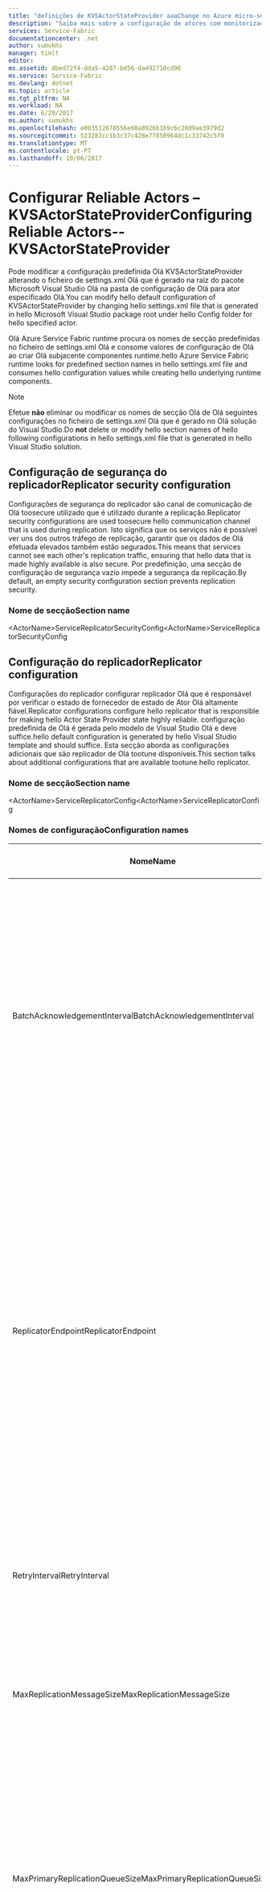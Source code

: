 ```yaml
---
title: "definições de KVSActorStateProvider aaaChange no Azure micro-serviços | Microsoft Docs"
description: "Saiba mais sobre a configuração de atores com monitorização de estado do Azure Service Fabric do tipo KVSActorStateProvider."
services: Service-Fabric
documentationcenter: .net
author: sumukhs
manager: timlt
editor: 
ms.assetid: dbed72f4-dda5-4287-bd56-da492710cd96
ms.service: Service-Fabric
ms.devlang: dotnet
ms.topic: article
ms.tgt_pltfrm: NA
ms.workload: NA
ms.date: 6/29/2017
ms.author: sumukhs
ms.openlocfilehash: e003512678556e68a8926b1b9c6c28d9ae3979d2
ms.sourcegitcommit: 523283cc1b3c37c428e77850964dc1c33742c5f0
ms.translationtype: MT
ms.contentlocale: pt-PT
ms.lasthandoff: 10/06/2017
---
```

# <a name="configuring-reliable-actors--kvsactorstateprovider"></a><span data-ttu-id="fcf3a-103">Configurar Reliable Actors – KVSActorStateProvider</span><span class="sxs-lookup"><span data-stu-id="fcf3a-103">Configuring Reliable Actors--KVSActorStateProvider</span></span>
<span data-ttu-id="fcf3a-104">Pode modificar a configuração predefinida Olá KVSActorStateProvider alterando o ficheiro de settings.xml Olá que é gerado na raiz do pacote Microsoft Visual Studio Olá na pasta de configuração de Olá para ator especificado Olá.</span><span class="sxs-lookup"><span data-stu-id="fcf3a-104">You can modify hello default configuration of KVSActorStateProvider by changing hello settings.xml file that is generated in hello Microsoft Visual Studio package root under hello Config folder for hello specified actor.</span></span>

<span data-ttu-id="fcf3a-105">Olá Azure Service Fabric runtime procura os nomes de secção predefinidas no ficheiro de settings.xml Olá e consome valores de configuração de Olá ao criar Olá subjacente componentes runtime.</span><span class="sxs-lookup"><span data-stu-id="fcf3a-105">hello Azure Service Fabric runtime looks for predefined section names in hello settings.xml file and consumes hello configuration values while creating hello underlying runtime components.</span></span>

> [!NOTE]
> <span data-ttu-id="fcf3a-106">Efetue **não** eliminar ou modificar os nomes de secção Olá de Olá seguintes configurações no ficheiro de settings.xml Olá que é gerado no Olá solução do Visual Studio.</span><span class="sxs-lookup"><span data-stu-id="fcf3a-106">Do **not** delete or modify hello section names of hello following configurations in hello settings.xml file that is generated in hello Visual Studio solution.</span></span>
> 
> 

## <a name="replicator-security-configuration"></a><span data-ttu-id="fcf3a-107">Configuração de segurança do replicador</span><span class="sxs-lookup"><span data-stu-id="fcf3a-107">Replicator security configuration</span></span>
<span data-ttu-id="fcf3a-108">Configurações de segurança do replicador são canal de comunicação de Olá toosecure utilizado que é utilizado durante a replicação.</span><span class="sxs-lookup"><span data-stu-id="fcf3a-108">Replicator security configurations are used toosecure hello communication channel that is used during replication.</span></span> <span data-ttu-id="fcf3a-109">Isto significa que os serviços não é possível ver uns dos outros tráfego de replicação, garantir que os dados de Olá efetuada elevados também estão segurados.</span><span class="sxs-lookup"><span data-stu-id="fcf3a-109">This means that services cannot see each other's replication traffic, ensuring that hello data that is made highly available is also secure.</span></span>
<span data-ttu-id="fcf3a-110">Por predefinição, uma secção de configuração de segurança vazio impede a segurança da replicação.</span><span class="sxs-lookup"><span data-stu-id="fcf3a-110">By default, an empty security configuration section prevents replication security.</span></span>

### <a name="section-name"></a><span data-ttu-id="fcf3a-111">Nome de secção</span><span class="sxs-lookup"><span data-stu-id="fcf3a-111">Section name</span></span>
<span data-ttu-id="fcf3a-112">&lt;ActorName&gt;ServiceReplicatorSecurityConfig</span><span class="sxs-lookup"><span data-stu-id="fcf3a-112">&lt;ActorName&gt;ServiceReplicatorSecurityConfig</span></span>

## <a name="replicator-configuration"></a><span data-ttu-id="fcf3a-113">Configuração do replicador</span><span class="sxs-lookup"><span data-stu-id="fcf3a-113">Replicator configuration</span></span>
<span data-ttu-id="fcf3a-114">Configurações do replicador configurar replicador Olá que é responsável por verificar o estado de fornecedor de estado de Ator Olá altamente fiável.</span><span class="sxs-lookup"><span data-stu-id="fcf3a-114">Replicator configurations configure hello replicator that is responsible for making hello Actor State Provider state highly reliable.</span></span>
<span data-ttu-id="fcf3a-115">configuração predefinida de Olá é gerada pelo modelo de Visual Studio Olá e deve suffice.</span><span class="sxs-lookup"><span data-stu-id="fcf3a-115">hello default configuration is generated by hello Visual Studio template and should suffice.</span></span> <span data-ttu-id="fcf3a-116">Esta secção aborda as configurações adicionais que são replicador de Olá tootune disponíveis.</span><span class="sxs-lookup"><span data-stu-id="fcf3a-116">This section talks about additional configurations that are available tootune hello replicator.</span></span>

### <a name="section-name"></a><span data-ttu-id="fcf3a-117">Nome de secção</span><span class="sxs-lookup"><span data-stu-id="fcf3a-117">Section name</span></span>
<span data-ttu-id="fcf3a-118">&lt;ActorName&gt;ServiceReplicatorConfig</span><span class="sxs-lookup"><span data-stu-id="fcf3a-118">&lt;ActorName&gt;ServiceReplicatorConfig</span></span>

### <a name="configuration-names"></a><span data-ttu-id="fcf3a-119">Nomes de configuração</span><span class="sxs-lookup"><span data-stu-id="fcf3a-119">Configuration names</span></span>
| <span data-ttu-id="fcf3a-120">Nome</span><span class="sxs-lookup"><span data-stu-id="fcf3a-120">Name</span></span> | <span data-ttu-id="fcf3a-121">Unidade</span><span class="sxs-lookup"><span data-stu-id="fcf3a-121">Unit</span></span> | <span data-ttu-id="fcf3a-122">Valor predefinido</span><span class="sxs-lookup"><span data-stu-id="fcf3a-122">Default value</span></span> | <span data-ttu-id="fcf3a-123">Observações</span><span class="sxs-lookup"><span data-stu-id="fcf3a-123">Remarks</span></span> |
| --- | --- | --- | --- |
| <span data-ttu-id="fcf3a-124">BatchAcknowledgementInterval</span><span class="sxs-lookup"><span data-stu-id="fcf3a-124">BatchAcknowledgementInterval</span></span> |<span data-ttu-id="fcf3a-125">Segundos</span><span class="sxs-lookup"><span data-stu-id="fcf3a-125">Seconds</span></span> |<span data-ttu-id="fcf3a-126">0.015</span><span class="sxs-lookup"><span data-stu-id="fcf3a-126">0.015</span></span> |<span data-ttu-id="fcf3a-127">Período de tempo para o replicador Olá em aguarda secundária de Olá depois de receber uma operação antes de devolver um toohello confirmação primário.</span><span class="sxs-lookup"><span data-stu-id="fcf3a-127">Time period for which hello replicator at hello secondary waits after receiving an operation before sending back an acknowledgement toohello primary.</span></span> <span data-ttu-id="fcf3a-128">Outro toobe confirmações enviado para operações de processamento dentro deste intervalo são enviadas como uma resposta.</span><span class="sxs-lookup"><span data-stu-id="fcf3a-128">Any other acknowledgements toobe sent for operations processed within this interval are sent as one response.</span></span> |
| <span data-ttu-id="fcf3a-129">ReplicatorEndpoint</span><span class="sxs-lookup"><span data-stu-id="fcf3a-129">ReplicatorEndpoint</span></span> |<span data-ttu-id="fcf3a-130">N/D</span><span class="sxs-lookup"><span data-stu-id="fcf3a-130">N/A</span></span> |<span data-ttu-id="fcf3a-131">Sem predefinição - parâmetro necessário</span><span class="sxs-lookup"><span data-stu-id="fcf3a-131">No default--required parameter</span></span> |<span data-ttu-id="fcf3a-132">Endereço IP e porta Olá replicador principal/secundário irão utilizar toocommunicate com outros os replicadores no conjunto de réplicas Olá.</span><span class="sxs-lookup"><span data-stu-id="fcf3a-132">IP address and port that hello primary/secondary replicator will use toocommunicate with other replicators in hello replica set.</span></span> <span data-ttu-id="fcf3a-133">Isto deverá referenciar um ponto de final de recursos TCP no manifesto do serviço de Olá.</span><span class="sxs-lookup"><span data-stu-id="fcf3a-133">This should reference a TCP resource endpoint in hello service manifest.</span></span> <span data-ttu-id="fcf3a-134">Consulte demasiado[recursos do serviço do manifesto](service-fabric-service-manifest-resources.md) tooread mais sobre como definir os recursos de ponto final no manifesto do serviço de Olá.</span><span class="sxs-lookup"><span data-stu-id="fcf3a-134">Refer too[Service manifest resources](service-fabric-service-manifest-resources.md) tooread more about defining endpoint resources in hello service manifest.</span></span> |
| <span data-ttu-id="fcf3a-135">RetryInterval</span><span class="sxs-lookup"><span data-stu-id="fcf3a-135">RetryInterval</span></span> |<span data-ttu-id="fcf3a-136">Segundos</span><span class="sxs-lookup"><span data-stu-id="fcf3a-136">Seconds</span></span> |<span data-ttu-id="fcf3a-137">5</span><span class="sxs-lookup"><span data-stu-id="fcf3a-137">5</span></span> |<span data-ttu-id="fcf3a-138">Período de tempo após o qual Olá replicador novamente transmite a mensagem se receber uma confirmação de uma operação.</span><span class="sxs-lookup"><span data-stu-id="fcf3a-138">Time period after which hello replicator re-transmits a message if it does not receive an acknowledgement for an operation.</span></span> |
| <span data-ttu-id="fcf3a-139">MaxReplicationMessageSize</span><span class="sxs-lookup"><span data-stu-id="fcf3a-139">MaxReplicationMessageSize</span></span> |<span data-ttu-id="fcf3a-140">Bytes</span><span class="sxs-lookup"><span data-stu-id="fcf3a-140">Bytes</span></span> |<span data-ttu-id="fcf3a-141">50 MB</span><span class="sxs-lookup"><span data-stu-id="fcf3a-141">50 MB</span></span> |<span data-ttu-id="fcf3a-142">Tamanho máximo de dados de replicação que podem ser transmitidos numa única mensagem.</span><span class="sxs-lookup"><span data-stu-id="fcf3a-142">Maximum size of replication data that can be transmitted in a single message.</span></span> |
| <span data-ttu-id="fcf3a-143">MaxPrimaryReplicationQueueSize</span><span class="sxs-lookup"><span data-stu-id="fcf3a-143">MaxPrimaryReplicationQueueSize</span></span> |<span data-ttu-id="fcf3a-144">Número de operações</span><span class="sxs-lookup"><span data-stu-id="fcf3a-144">Number of operations</span></span> |<span data-ttu-id="fcf3a-145">1024</span><span class="sxs-lookup"><span data-stu-id="fcf3a-145">1024</span></span> |<span data-ttu-id="fcf3a-146">Número máximo de operações em fila primário Olá.</span><span class="sxs-lookup"><span data-stu-id="fcf3a-146">Maximum number of operations in hello primary queue.</span></span> <span data-ttu-id="fcf3a-147">Uma operação é libertada cópias de segurança depois do replicador primário Olá recebe uma confirmação dos de replicadores secundário Olá todos os.</span><span class="sxs-lookup"><span data-stu-id="fcf3a-147">An operation is freed up after hello primary replicator receives an acknowledgement from all hello secondary replicators.</span></span> <span data-ttu-id="fcf3a-148">Este valor tem de ser superior a 64 e uma potência de 2.</span><span class="sxs-lookup"><span data-stu-id="fcf3a-148">This value must be greater than 64 and a power of 2.</span></span> |
| <span data-ttu-id="fcf3a-149">MaxSecondaryReplicationQueueSize</span><span class="sxs-lookup"><span data-stu-id="fcf3a-149">MaxSecondaryReplicationQueueSize</span></span> |<span data-ttu-id="fcf3a-150">Número de operações</span><span class="sxs-lookup"><span data-stu-id="fcf3a-150">Number of operations</span></span> |<span data-ttu-id="fcf3a-151">2048</span><span class="sxs-lookup"><span data-stu-id="fcf3a-151">2048</span></span> |<span data-ttu-id="fcf3a-152">Número máximo de operações em fila secundária Olá.</span><span class="sxs-lookup"><span data-stu-id="fcf3a-152">Maximum number of operations in hello secondary queue.</span></span> <span data-ttu-id="fcf3a-153">Uma operação é libertada cópias de segurança depois de efetuar o seu estado de elevada disponibilidade através de persistência.</span><span class="sxs-lookup"><span data-stu-id="fcf3a-153">An operation is freed up after making its state highly available through persistence.</span></span> <span data-ttu-id="fcf3a-154">Este valor tem de ser superior a 64 e uma potência de 2.</span><span class="sxs-lookup"><span data-stu-id="fcf3a-154">This value must be greater than 64 and a power of 2.</span></span> |

## <a name="store-configuration"></a><span data-ttu-id="fcf3a-155">Configuração do arquivo</span><span class="sxs-lookup"><span data-stu-id="fcf3a-155">Store configuration</span></span>
<span data-ttu-id="fcf3a-156">Configurações de arquivo são utilizados tooconfigure Olá arquivo local que é utilizado toopersist Olá Estado que está a ser replicado.</span><span class="sxs-lookup"><span data-stu-id="fcf3a-156">Store configurations are used tooconfigure hello local store that is used toopersist hello state that is being replicated.</span></span>
<span data-ttu-id="fcf3a-157">configuração predefinida de Olá é gerada pelo modelo de Visual Studio Olá e deve suffice.</span><span class="sxs-lookup"><span data-stu-id="fcf3a-157">hello default configuration is generated by hello Visual Studio template and should suffice.</span></span> <span data-ttu-id="fcf3a-158">Esta secção aborda as configurações adicionais que são arquivo local do Olá tootune disponíveis.</span><span class="sxs-lookup"><span data-stu-id="fcf3a-158">This section talks about additional configurations that are available tootune hello local store.</span></span>

### <a name="section-name"></a><span data-ttu-id="fcf3a-159">Nome de secção</span><span class="sxs-lookup"><span data-stu-id="fcf3a-159">Section name</span></span>
<span data-ttu-id="fcf3a-160">&lt;ActorName&gt;ServiceLocalStoreConfig</span><span class="sxs-lookup"><span data-stu-id="fcf3a-160">&lt;ActorName&gt;ServiceLocalStoreConfig</span></span>

### <a name="configuration-names"></a><span data-ttu-id="fcf3a-161">Nomes de configuração</span><span class="sxs-lookup"><span data-stu-id="fcf3a-161">Configuration names</span></span>
| <span data-ttu-id="fcf3a-162">Nome</span><span class="sxs-lookup"><span data-stu-id="fcf3a-162">Name</span></span> | <span data-ttu-id="fcf3a-163">Unidade</span><span class="sxs-lookup"><span data-stu-id="fcf3a-163">Unit</span></span> | <span data-ttu-id="fcf3a-164">Valor predefinido</span><span class="sxs-lookup"><span data-stu-id="fcf3a-164">Default value</span></span> | <span data-ttu-id="fcf3a-165">Observações</span><span class="sxs-lookup"><span data-stu-id="fcf3a-165">Remarks</span></span> |
| --- | --- | --- | --- |
| <span data-ttu-id="fcf3a-166">MaxAsyncCommitDelayInMilliseconds</span><span class="sxs-lookup"><span data-stu-id="fcf3a-166">MaxAsyncCommitDelayInMilliseconds</span></span> |<span data-ttu-id="fcf3a-167">milissegundos</span><span class="sxs-lookup"><span data-stu-id="fcf3a-167">Milliseconds</span></span> |<span data-ttu-id="fcf3a-168">200</span><span class="sxs-lookup"><span data-stu-id="fcf3a-168">200</span></span> |<span data-ttu-id="fcf3a-169">Define o máximo de Olá intervalo do arquivo local durável consolidações de criação de batches.</span><span class="sxs-lookup"><span data-stu-id="fcf3a-169">Sets hello maximum batching interval for durable local store commits.</span></span> |
| <span data-ttu-id="fcf3a-170">MaxVerPages</span><span class="sxs-lookup"><span data-stu-id="fcf3a-170">MaxVerPages</span></span> |<span data-ttu-id="fcf3a-171">Número de páginas</span><span class="sxs-lookup"><span data-stu-id="fcf3a-171">Number of pages</span></span> |<span data-ttu-id="fcf3a-172">16384</span><span class="sxs-lookup"><span data-stu-id="fcf3a-172">16384</span></span> |<span data-ttu-id="fcf3a-173">número máximo de Olá de páginas de versão no local Olá armazena a base de dados.</span><span class="sxs-lookup"><span data-stu-id="fcf3a-173">hello maximum number of version pages in hello local store database.</span></span> <span data-ttu-id="fcf3a-174">Determina o número máximo de Olá de transações pendentes.</span><span class="sxs-lookup"><span data-stu-id="fcf3a-174">It determines hello maximum number of outstanding transactions.</span></span> |

## <a name="sample-configuration-file"></a><span data-ttu-id="fcf3a-175">Ficheiro de configuração de exemplo</span><span class="sxs-lookup"><span data-stu-id="fcf3a-175">Sample configuration file</span></span>
```xml
<?xml version="1.0" encoding="utf-8"?>
<Settings xmlns:xsd="http://www.w3.org/2001/XMLSchema" xmlns:xsi="http://www.w3.org/2001/XMLSchema-instance" xmlns="http://schemas.microsoft.com/2011/01/fabric">
   <Section Name="MyActorServiceReplicatorConfig">
      <Parameter Name="ReplicatorEndpoint" Value="MyActorServiceReplicatorEndpoint" />
      <Parameter Name="BatchAcknowledgementInterval" Value="0.05"/>
   </Section>
   <Section Name="MyActorServiceLocalStoreConfig">
      <Parameter Name="MaxVerPages" Value="8192" />
   </Section>
   <Section Name="MyActorServiceReplicatorSecurityConfig">
      <Parameter Name="CredentialType" Value="X509" />
      <Parameter Name="FindType" Value="FindByThumbprint" />
      <Parameter Name="FindValue" Value="9d c9 06 b1 69 dc 4f af fd 16 97 ac 78 1e 80 67 90 74 9d 2f" />
      <Parameter Name="StoreLocation" Value="LocalMachine" />
      <Parameter Name="StoreName" Value="My" />
      <Parameter Name="ProtectionLevel" Value="EncryptAndSign" />
      <Parameter Name="AllowedCommonNames" Value="My-Test-SAN1-Alice,My-Test-SAN1-Bob" />
   </Section>
</Settings>
```
## <a name="remarks"></a><span data-ttu-id="fcf3a-176">Observações</span><span class="sxs-lookup"><span data-stu-id="fcf3a-176">Remarks</span></span>
<span data-ttu-id="fcf3a-177">parâmetro de BatchAcknowledgementInterval Olá controla a latência de replicação.</span><span class="sxs-lookup"><span data-stu-id="fcf3a-177">hello BatchAcknowledgementInterval parameter controls replication latency.</span></span> <span data-ttu-id="fcf3a-178">Um valor de '0' resulta num Olá menor latência possível, custo Olá de débito (como mais mensagens de confirmação tem de ser enviadas e processadas, cada que contém menos confirmações).</span><span class="sxs-lookup"><span data-stu-id="fcf3a-178">A value of '0' results in hello lowest possible latency, at hello cost of throughput (as more acknowledgement messages must be sent and processed, each containing fewer acknowledgements).</span></span>
<span data-ttu-id="fcf3a-179">Olá maior valor Olá BatchAcknowledgementInterval, Olá Olá superior global débito de replicação, custo Olá de latência de operação superior.</span><span class="sxs-lookup"><span data-stu-id="fcf3a-179">hello larger hello value for BatchAcknowledgementInterval, hello higher hello overall replication throughput, at hello cost of higher operation latency.</span></span> <span data-ttu-id="fcf3a-180">Isto traduz diretamente toohello latência de consolidações de transações.</span><span class="sxs-lookup"><span data-stu-id="fcf3a-180">This directly translates toohello latency of transaction commits.</span></span>

